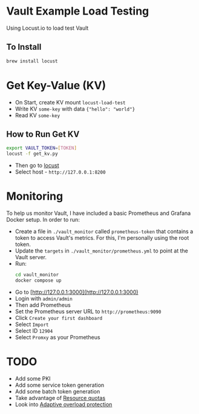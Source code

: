 # Vault Example Load Testing
Using Locust.io to load test Vault

## To Install
```bash
brew install locust
```

# Get Key-Value (KV)

* On Start, create KV mount `locust-load-test`
* Write KV `some-key` with data `{"hello": "world"}`
* Read KV `some-key`

## How to Run Get KV

```bash
export VAULT_TOKEN=[TOKEN]
locust -f get_kv.py
```

* Then go to [locust](http://127.0.0.1:8089/)
* Select host - `http://127.0.0.1:8200`

# Monitoring

To help us monitor Vault, I have included a basic Prometheus and Grafana Docker setup. In order to run:
* Create a file in `./vault_monitor` called `prometheus-token` that contains a token to access Vault's metrics. For this, I'm personally using the root token.
* Update the `targets` in `./vault_monitor/prometheus.yml` to point at the Vault server.
* Run:
    ```bash
    cd vault_monitor
    docker compose up
    ```
* Go to [http://127.0.0.1:3000](http://127.0.0.1:3000)
* Login with `admin/admin`
* Then add Prometheus
* Set the Prometheus server URL to `http://prometheus:9090`
* Click `Create your first dashboard`
* Select `Import`
* Select ID `12904`
* Select `Promxy` as your Prometheus

# TODO

* Add some PKI
* Add some service token generation
* Add some batch token generation
* Take advantage of [Resource quotas](https://developer.hashicorp.com/vault/docs/concepts/resource-quotas)
* Look into [Adaptive overload protection](https://developer.hashicorp.com/vault/docs/concepts/adaptive-overload-protection)